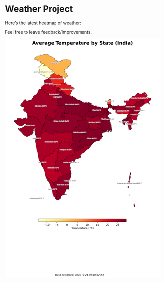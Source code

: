 # Weather Project

Here’s the latest heatmap of weather:

Feel free to leave feedback/improvements.

![India Heatmap](docs/assets/india_heatmap.png?v=FAFC3A)
